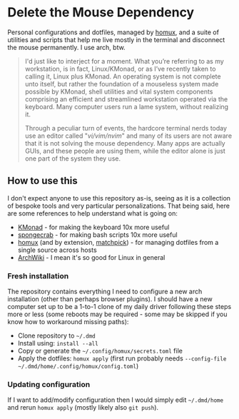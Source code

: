 # Delete the Mouse Dependency

Personal configurations and dotfiles, managed by [homux](https://github.com/ArielHorwitz/homux), and a suite of utilities and scripts that help me live mostly in the terminal and disconnect the mouse permanently. I use arch, btw.

> I'd just like to interject for a moment. What you’re referring to as my workstation, is in fact, Linux/KMonad, or as I’ve recently taken to calling it, Linux plus KMonad. An operating system is not complete unto itself, but rather the foundation of a mouseless system made possible by KMonad, shell utilities and vital system components comprising an efficient and streamlined workstation operated via the keyboard. Many computer users run a lame system, without realizing it.
>
> Through a peculiar turn of events, the hardcore terminal nerds today use an editor called "*vi/vim/nvim*" and many of its users are not aware that it is not solving the mouse dependency. Many apps are actually GUIs, and these people are using them, while the editor alone is just one part of the system they use.

## How to use this

I don't expect anyone to use this repository as-is, seeing as it is a collection of bespoke tools and very particular personalizations. That being said, here are some references to help understand what is going on:
* [KMonad](https://github.com/kmonad/kmonad/) - for making the keyboard 10x more useful
* [spongecrab](https://github.com/ArielHorwitz/spongecrab) - for making bash scripts 10x more useful
* [homux](https://github.com/ArielHorwitz/homux) (and by extension, [matchpick](https://github.com/ArielHorwitz/matchpick)) - for managing dotfiles from a single source across hosts
* [ArchWiki](https://wiki.archlinux.org/) - I mean it's so good for Linux in general

### Fresh installation
The repository contains everything I need to configure a new arch installation (other than perhaps browser plugins). I should have a new computer set up to be a 1-to-1 clone of my daily driver following these steps more or less (some reboots may be required - some may be skipped if you know how to workaround missing paths):
* Clone repository to `~/.dmd`
* Install using: `install --all`
* Copy or generate the `~/.config/homux/secrets.toml` file
* Apply the dotfiles: `homux apply` (first run probably needs `--config-file ~/.dmd/home/.config/homux/config.toml`)

### Updating configuration
If I want to add/modify configuration then I would simply edit `~/.dmd/home` and rerun `homux apply` (mostly likely also `git push`).
